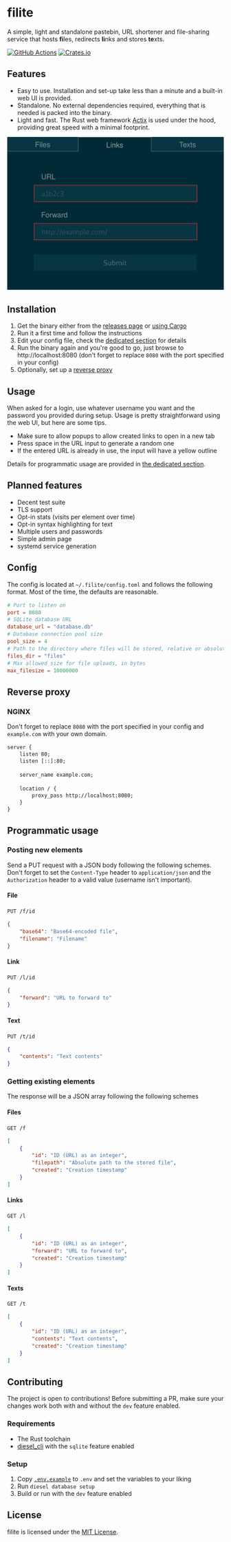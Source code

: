 # filite

A simple, light and standalone pastebin, URL shortener and file-sharing service that hosts **fi**les, redirects **li**nks and stores **te**xts.

[![GitHub Actions](https://github.com/raftario/filite/workflows/Build/badge.svg)](https://github.com/raftario/filite/actions?workflowID=Build)
[![Crates.io](https://img.shields.io/crates/v/filite.svg)](https://crates.io/crates/filite)

## Features

* Easy to use. Installation and set-up take less than a minute and a built-in web UI is provided.
* Standalone. No external dependencies required, everything that is needed is packed into the binary.
* Light and fast. The Rust web framework [Actix](https://actix.rs) is used under the hood, providing great speed with a minimal footprint.

![Screenshot of filite UI](screenshot.png)

## Installation

1. Get the binary either from the [releases page](https://github.com/raftario/filite/releases) or [using Cargo](https://crates.io/crates/filite)
2. Run it a first time and follow the instructions
3. Edit your config file, check the [dedicated section](#Config) for details
4. Run the binary again and you're good to go, just browse to http://localhost:8080 (don't forget to replace `8080` with the port specified in your config)
5. Optionally, set up a [reverse proxy](#reverse-proxy)

## Usage

When asked for a login, use whatever username you want and the password you provided during setup. Usage is pretty straightforward using the web UI, but here are some tips.

* Make sure to allow popups to allow created links to open in a new tab
* Press space in the URL input to generate a random one
* If the entered URL is already in use, the input will have a yellow outline

Details for programmatic usage are provided in [the dedicated section](#programmatic-usage).

## Planned features

* Decent test suite
* TLS support
* Opt-in stats (visits per element over time)
* Opt-in syntax highlighting for text
* Multiple users and passwords
* Simple admin page
* systemd service generation

## Config

The config is located at `~/.filite/config.toml` and follows the following format. Most of the time, the defaults are reasonable.

```toml
# Port to listen on
port = 8080
# SQLite database URL
database_url = "database.db"
# Database connection pool size
pool_size = 4
# Path to the directory where files will be stored, relative or absolute
files_dir = "files"
# Max allowed size for file uploads, in bytes
max_filesize = 10000000
```

## Reverse proxy

### NGINX

Don't forget to replace `8080` with the port specified in your config and `example.com` with your own domain.

```nginx
server {
    listen 80;
    listen [::]:80;

    server_name example.com;

    location / {
        proxy_pass http://localhost:8080;
    }
}
```

## Programmatic usage

### Posting new elements

Send a PUT request with a JSON body following the following schemes. Don't forget to set the `Content-Type` header to `application/json` and the `Authorization` header to a valid value (username isn't important).

#### File

`PUT /f/id`

```json
{
    "base64": "Base64-encoded file",
    "filename": "Filename"
}
```

#### Link

`PUT /l/id`

```json
{
    "forward": "URL to forward to"
}
```

#### Text

`PUT /t/id`

```json
{
    "contents": "Text contents"
}
```

### Getting existing elements

The response will be a JSON array following the following schemes

#### Files

`GET /f`

```json
[
    {
        "id": "ID (URL) as an integer",
        "filepath": "Absolute path to the stored file",
        "created": "Creation timestamp"
    }
]
```

#### Links

`GET /l`

```json
[
    {
        "id": "ID (URL) as an integer",
        "forward": "URL to forward to",
        "created": "Creation timestamp"
    }
]
```

#### Texts

`GET /t`

```json
[
    {
        "id": "ID (URL) as an integer",
        "contents": "Text contents",
        "created": "Creation timestamp"
    }
]
```

## Contributing

The project is open to contributions! Before submitting a PR, make sure your changes work both with and without the `dev` feature enabled.

### Requirements

* The Rust toolchain
* [diesel_cli](https://github.com/diesel-rs/diesel/tree/master/diesel_cli) with the `sqlite` feature enabled

### Setup

1. Copy [`.env.example`](./.env.example) to `.env` and set the variables to your liking
2. Run `diesel database setup`
3. Build or run with the `dev` feature enabled

## License

filite is licensed under the [MIT License](./LICENSE).

